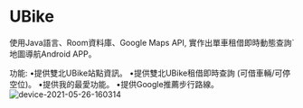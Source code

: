 # UBike 
 使用Java語言、Room資料庫、Google Maps API,
 實作出單車租借即時動態查詢`地圖導航Android APP。
 
 功能:
•提供雙北UBike站點資訊。
•提供雙北UBike租借即時查詢 (可借車輛/可停空位)。
•提供我的最愛功能。
•提供Google推薦步行路線。
![device-2021-05-26-160314](https://user-images.githubusercontent.com/44021177/119625060-62cf4c80-be3c-11eb-8286-689d2dd2922b.png)
